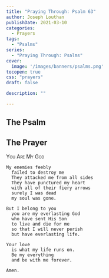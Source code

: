 ```yaml
---
title: "Praying Through: Psalm 63"
author: Joseph Louthan
publishDate: 2021-03-10
categories:
  - Prayers
tags:
  - "Psalms"
series:
  - "Praying Through: Psalms"
cover:
  image: '/images/banners/psalms.png'
tocopen: true
css: "prayers"
draft: false

description: ""

---
```

## The Psalm

## The Prayer

<div style="font-variant: small-caps;">
You Are My God
</div>

```text
My enemies feebly
  failed to destroy me
  They attacked me from all sides
  They have punctured my heart 
  with all of their fiery arrows
  surely I was dead
  my soul was gone.

But I belong to you
  you are my everlasting God
  who have sent His Son
  to live and die for me
  so that I will never perish
  but have everlasting life.

Your love
  is what my life runs on.
  Be my everything
  and be with me forever.

Amen.
```
